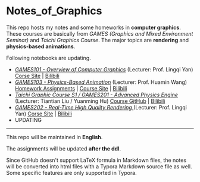 # Notes_of_Graphics

<!--[Webpage]()-->

This repo hosts my notes and some homeworks in **computer graphics**. These courses are basically from *GAMES (Graphics and Mixed Environment Seminar)* and *Taichi Graphics Course*. The major topics are **rendering** and **physics-based animations**.



Following notebooks are updating.

- [*GAMES101 - Overview of Computer Graphics*](https://nikucyan.github.io/sources/Notebooks/Graphics/GAMES101) (Lecturer: Prof. Lingqi Yan) 
	[Corse Site](https://sites.cs.ucsb.edu/~lingqi/teaching/games101.html) | [Bilibili](https://www.bilibili.com/video/BV1X7411F744)
- [*GAMES103 - Physics-Based Animation*](https://nikucyan.github.io/sources/Notebooks/Graphics/GAMES103.html) (Lecturer: Prof. Huamin Wang)
	[Homework Assignments](https://github.com/Nikucyan/Notes_of_Graphics/blob/main/GAMES103/Homework_Assignments/GAMES103_Homework.md) | [Course Site](http://games-cn.org/games103/) | [Bilibili](https://www.bilibili.com/video/BV12Q4y1S73g) 
- [*Taichi Graphic Course S1 / GAMES201 - Advanced Physics Engine*](https://nikucyan.github.io/sources/Notebooks/Graphics/Taichi_Graphics.html) (Lecturer: Tiantian Liu / Yuanming Hu)
	[Course GitHub](https://github.com/taichiCourse01/taichiCourse01/) | [Bilibili](https://www.bilibili.com/medialist/play/1779922645?business=space_series&business_id=337716&desc=1)
- [*GAMES202 - Real-Time High Quality Rendering* ](https://nikucyan.github.io/sources/Notebooks/Graphics/GAMES202) (Lecturer: Prof. Lingqi Yan)
  [Corse Site](https://sites.cs.ucsb.edu/~lingqi/teaching/games202.html) | [Bilibili](https://www.bilibili.com/video/BV1YK4y1T7yY) 
- UPDATING



---

This repo will be maintained in **English**.

The assignments will be updated **after the ddl**.

Since GitHub doesn't support LaTeX formula in Markdown files, the notes will be converted into html files with a Typora Markdown source file as well. Some specific features are only supported in Typora.
